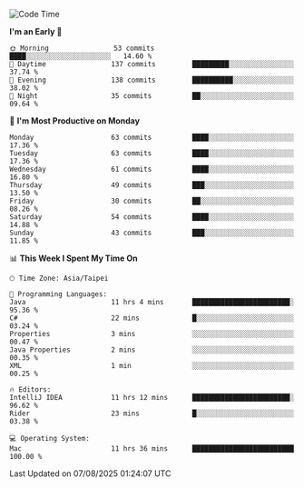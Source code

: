 <!--START_SECTION:waka-->
![Code Time](http://img.shields.io/badge/Code%20Time-2%2C286%20hrs%2050%20mins-blue)

**I'm an Early 🐤** 

```text
🌞 Morning                53 commits          ████░░░░░░░░░░░░░░░░░░░░░   14.60 % 
🌆 Daytime                137 commits         █████████░░░░░░░░░░░░░░░░   37.74 % 
🌃 Evening                138 commits         ██████████░░░░░░░░░░░░░░░   38.02 % 
🌙 Night                  35 commits          ██░░░░░░░░░░░░░░░░░░░░░░░   09.64 % 
```
📅 **I'm Most Productive on Monday** 

```text
Monday                   63 commits          ████░░░░░░░░░░░░░░░░░░░░░   17.36 % 
Tuesday                  63 commits          ████░░░░░░░░░░░░░░░░░░░░░   17.36 % 
Wednesday                61 commits          ████░░░░░░░░░░░░░░░░░░░░░   16.80 % 
Thursday                 49 commits          ███░░░░░░░░░░░░░░░░░░░░░░   13.50 % 
Friday                   30 commits          ██░░░░░░░░░░░░░░░░░░░░░░░   08.26 % 
Saturday                 54 commits          ████░░░░░░░░░░░░░░░░░░░░░   14.88 % 
Sunday                   43 commits          ███░░░░░░░░░░░░░░░░░░░░░░   11.85 % 
```


📊 **This Week I Spent My Time On** 

```text
🕑︎ Time Zone: Asia/Taipei

💬 Programming Languages: 
Java                     11 hrs 4 mins       ████████████████████████░   95.36 % 
C#                       22 mins             █░░░░░░░░░░░░░░░░░░░░░░░░   03.24 % 
Properties               3 mins              ░░░░░░░░░░░░░░░░░░░░░░░░░   00.47 % 
Java Properties          2 mins              ░░░░░░░░░░░░░░░░░░░░░░░░░   00.35 % 
XML                      1 min               ░░░░░░░░░░░░░░░░░░░░░░░░░   00.25 % 

🔥 Editors: 
IntelliJ IDEA            11 hrs 12 mins      ████████████████████████░   96.62 % 
Rider                    23 mins             █░░░░░░░░░░░░░░░░░░░░░░░░   03.38 % 

💻 Operating System: 
Mac                      11 hrs 36 mins      █████████████████████████   100.00 % 
```


 Last Updated on 07/08/2025 01:24:07 UTC
<!--END_SECTION:waka-->
